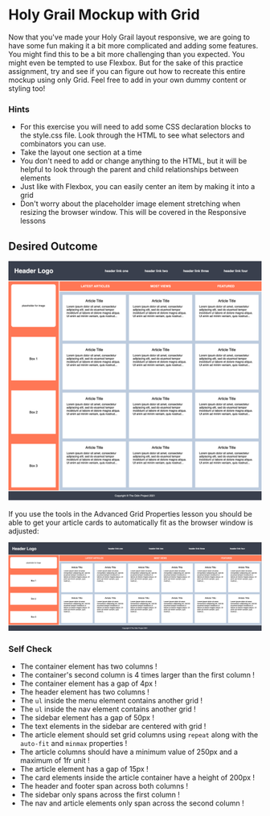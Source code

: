 # Holy Grail Mockup with Grid

Now that you've made your Holy Grail layout responsive, we are going to have some fun making it a bit more complicated and adding some features. You might find this to be a bit more challenging than you expected. You might even be tempted to use Flexbox. But for the sake of this practice assignment, try and see if you can figure out how to recreate this entire mockup using only Grid. Feel free to add in your own dummy content or styling too!

### Hints
- For this exercise you will need to add some CSS declaration blocks to the style.css file. Look through the HTML to see what selectors and combinators you can use.
- Take the layout one section at a time
- You don't need to add or change anything to the HTML, but it will be helpful to look through the parent and child relationships between elements
- Just like with Flexbox, you can easily center an item by making it into a grid
- Don't worry about the placeholder image element stretching when resizing the browser window. This will be covered in the Responsive lessons

## Desired Outcome

![desired outcome](./desired-outcome.png)

If you use the tools in the Advanced Grid Properties lesson you should be able to get your article cards to automatically fit as the browser window is adjusted:

![desired outcome stretched](./desired-outcome-stretched.png)

### Self Check
- The container element has two columns !
- The container's second column is 4 times larger than the first column !
- The container element has a gap of 4px !
- The header element has two columns !
- The `ul` inside the menu element contains another grid !
- The `ul` inside the nav element contains another grid !
- The sidebar element has a gap of 50px !
- The text elements in the sidebar are centered with grid !
- The article element should set grid columns using `repeat` along with the `auto-fit` and `minmax` properties !
- The article columns should have a minimum value of 250px and a maximum of 1fr unit !
- The article element has a gap of 15px !
- The card elements inside the article container have a height of 200px !
- The header and footer span across both columns !
- The sidebar only spans across the first column !
- The nav and article elements only span across the second column !
